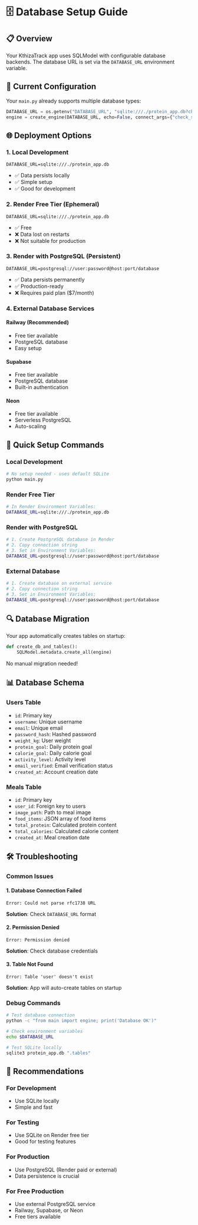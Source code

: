 # 🗄️ Database Setup Guide

## 📋 Overview

Your KthizaTrack app uses SQLModel with configurable database backends. The database URL is set via the `DATABASE_URL` environment variable.

## 🔧 Current Configuration

Your `main.py` already supports multiple database types:

```python
DATABASE_URL = os.getenv("DATABASE_URL", "sqlite:///./protein_app.db?check_same_thread=False")
engine = create_engine(DATABASE_URL, echo=False, connect_args={"check_same_thread": False})
```

## 🌐 Deployment Options

### 1. **Local Development**
```env
DATABASE_URL=sqlite:///./protein_app.db
```
- ✅ Data persists locally
- ✅ Simple setup
- ✅ Good for development

### 2. **Render Free Tier (Ephemeral)**
```env
DATABASE_URL=sqlite:///./protein_app.db
```
- ✅ Free
- ❌ Data lost on restarts
- ❌ Not suitable for production

### 3. **Render with PostgreSQL (Persistent)**
```env
DATABASE_URL=postgresql://user:password@host:port/database
```
- ✅ Data persists permanently
- ✅ Production-ready
- ❌ Requires paid plan ($7/month)

### 4. **External Database Services**

#### **Railway (Recommended)**
- Free tier available
- PostgreSQL database
- Easy setup

#### **Supabase**
- Free tier available
- PostgreSQL database
- Built-in authentication

#### **Neon**
- Free tier available
- Serverless PostgreSQL
- Auto-scaling

## 🚀 Quick Setup Commands

### Local Development
```bash
# No setup needed - uses default SQLite
python main.py
```

### Render Free Tier
```bash
# In Render Environment Variables:
DATABASE_URL=sqlite:///./protein_app.db
```

### Render with PostgreSQL
```bash
# 1. Create PostgreSQL database in Render
# 2. Copy connection string
# 3. Set in Environment Variables:
DATABASE_URL=postgresql://user:password@host:port/database
```

### External Database
```bash
# 1. Create database on external service
# 2. Copy connection string
# 3. Set in Environment Variables:
DATABASE_URL=postgresql://user:password@host:port/database
```

## 🔍 Database Migration

Your app automatically creates tables on startup:

```python
def create_db_and_tables():
    SQLModel.metadata.create_all(engine)
```

No manual migration needed!

## 📊 Database Schema

### Users Table
- `id`: Primary key
- `username`: Unique username
- `email`: Unique email
- `password_hash`: Hashed password
- `weight_kg`: User weight
- `protein_goal`: Daily protein goal
- `calorie_goal`: Daily calorie goal
- `activity_level`: Activity level
- `email_verified`: Email verification status
- `created_at`: Account creation date

### Meals Table
- `id`: Primary key
- `user_id`: Foreign key to users
- `image_path`: Path to meal image
- `food_items`: JSON array of food items
- `total_protein`: Calculated protein content
- `total_calories`: Calculated calorie content
- `created_at`: Meal creation date

## 🛠️ Troubleshooting

### Common Issues

#### 1. **Database Connection Failed**
```
Error: Could not parse rfc1738 URL
```
**Solution**: Check `DATABASE_URL` format

#### 2. **Permission Denied**
```
Error: Permission denied
```
**Solution**: Check database credentials

#### 3. **Table Not Found**
```
Error: Table 'user' doesn't exist
```
**Solution**: App will auto-create tables on startup

### Debug Commands

```bash
# Test database connection
python -c "from main import engine; print('Database OK')"

# Check environment variables
echo $DATABASE_URL

# Test SQLite locally
sqlite3 protein_app.db ".tables"
```

## 🎯 Recommendations

### For Development
- Use SQLite locally
- Simple and fast

### For Testing
- Use SQLite on Render free tier
- Good for testing features

### For Production
- Use PostgreSQL (Render paid or external)
- Data persistence is crucial

### For Free Production
- Use external PostgreSQL service
- Railway, Supabase, or Neon
- Free tiers available
